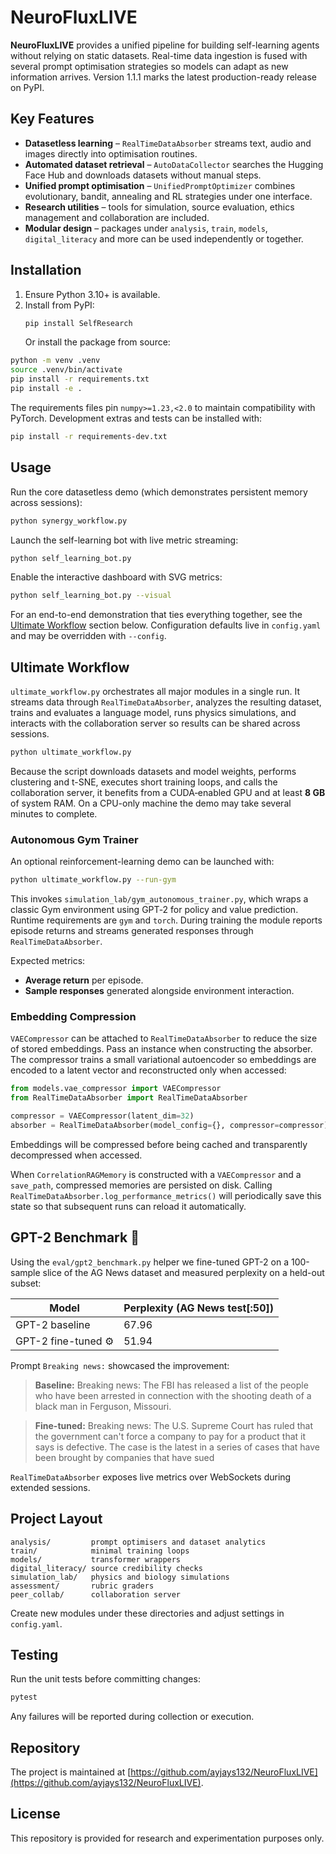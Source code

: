 # NeuroFluxLIVE

**NeuroFluxLIVE** provides a unified pipeline for building self-learning agents without relying on static datasets. Real-time data ingestion is fused with several prompt optimisation strategies so models can adapt as new information arrives. Version 1.1.1 marks the latest production-ready release on PyPI.

## Key Features
- **Datasetless learning** – `RealTimeDataAbsorber` streams text, audio and images directly into optimisation routines.
- **Automated dataset retrieval** – `AutoDataCollector` searches the Hugging Face Hub and downloads datasets without manual steps.
- **Unified prompt optimisation** – `UnifiedPromptOptimizer` combines evolutionary, bandit, annealing and RL strategies under one interface.
- **Research utilities** – tools for simulation, source evaluation, ethics management and collaboration are included.
- **Modular design** – packages under `analysis`, `train`, `models`, `digital_literacy` and more can be used independently or together.

## Installation
1. Ensure Python 3.10+ is available.
2. Install from PyPI:
   ```bash
   pip install SelfResearch
   ```
   Or install the package from source:
```bash
python -m venv .venv
source .venv/bin/activate
pip install -r requirements.txt
pip install -e .
```
The requirements files pin `numpy>=1.23,<2.0` to maintain compatibility with PyTorch.
Development extras and tests can be installed with:
```bash
pip install -r requirements-dev.txt
```

## Usage
Run the core datasetless demo (which demonstrates persistent memory across
sessions):
```bash
python synergy_workflow.py
```
Launch the self-learning bot with live metric streaming:
```bash
python self_learning_bot.py
```
Enable the interactive dashboard with SVG metrics:
```bash
python self_learning_bot.py --visual
```
For an end-to-end demonstration that ties everything together, see the
[Ultimate Workflow](#ultimate-workflow) section below.
Configuration defaults live in `config.yaml` and may be overridden with `--config`.

## Ultimate Workflow
`ultimate_workflow.py` orchestrates all major modules in a single run. It
streams data through `RealTimeDataAbsorber`, analyzes the resulting dataset,
trains and evaluates a language model, runs physics simulations, and interacts
with the collaboration server so results can be shared across sessions.

```bash
python ultimate_workflow.py
```

Because the script downloads datasets and model weights, performs clustering
and t-SNE, executes short training loops, and calls the collaboration server,
it benefits from a CUDA‑enabled GPU and at least **8 GB** of system RAM. On a
CPU-only machine the demo may take several minutes to complete.

### Autonomous Gym Trainer
An optional reinforcement-learning demo can be launched with:

```bash
python ultimate_workflow.py --run-gym
```

This invokes `simulation_lab/gym_autonomous_trainer.py`, which wraps a classic
Gym environment using GPT‑2 for policy and value prediction. Runtime
requirements are `gym` and `torch`. During training the module reports episode
returns and streams generated responses through `RealTimeDataAbsorber`.

Expected metrics:

- **Average return** per episode.
- **Sample responses** generated alongside environment interaction.

### Embedding Compression
`VAECompressor` can be attached to `RealTimeDataAbsorber` to reduce the size of stored embeddings. Pass an instance when constructing the absorber. The compressor trains a small variational autoencoder so embeddings are encoded to a latent vector and reconstructed only when accessed:

```python
from models.vae_compressor import VAECompressor
from RealTimeDataAbsorber import RealTimeDataAbsorber

compressor = VAECompressor(latent_dim=32)
absorber = RealTimeDataAbsorber(model_config={}, compressor=compressor)
```
Embeddings will be compressed before being cached and transparently decompressed when accessed.

When `CorrelationRAGMemory` is constructed with a `VAECompressor` and a
`save_path`, compressed memories are persisted on disk. Calling
`RealTimeDataAbsorber.log_performance_metrics()` will periodically save this
state so that subsequent runs can reload it automatically.

## GPT-2 Benchmark 🚀
Using the `eval/gpt2_benchmark.py` helper we fine-tuned GPT-2 on a 100-sample slice of the AG News dataset and measured perplexity on a held-out subset:

| Model | Perplexity (AG News test[:50]) |
|-------|-------------------------------|
| GPT-2 baseline | 67.96 |
| GPT-2 fine-tuned ⚙️ | 51.94 |

Prompt `Breaking news:` showcased the improvement:

> **Baseline:** Breaking news: The FBI has released a list of the people who have been arrested in connection with the shooting death of a black man in Ferguson, Missouri.

> **Fine-tuned:** Breaking news: The U.S. Supreme Court has ruled that the government can't force a company to pay for a product that it says is defective. The case is the latest in a series of cases that have been brought by companies that have sued

`RealTimeDataAbsorber` exposes live metrics over WebSockets during extended sessions.

## Project Layout
```
analysis/         prompt optimisers and dataset analytics
train/            minimal training loops
models/           transformer wrappers
digital_literacy/ source credibility checks
simulation_lab/   physics and biology simulations
assessment/       rubric graders
peer_collab/      collaboration server
```
Create new modules under these directories and adjust settings in `config.yaml`.

## Testing
Run the unit tests before committing changes:
```bash
pytest
```
Any failures will be reported during collection or execution.

## Repository
The project is maintained at [https://github.com/ayjays132/NeuroFluxLIVE](https://github.com/ayjays132/NeuroFluxLIVE).

## License
This repository is provided for research and experimentation purposes only.
